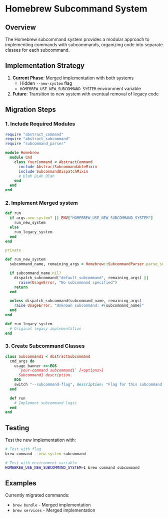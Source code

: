 # Homebrew Subcommand System

## Overview
The Homebrew subcommand system provides a modular approach to implementing commands with subcommands, organizing code into separate classes for each subcommand.


## Implementation Strategy
1. **Current Phase**: Merged implementation with both systems
   - Hidden `--new-system` flag
   - `HOMEBREW_USE_NEW_SUBCOMMAND_SYSTEM` environment variable
2. **Future**: Transition to new system with eventual removal of legacy code

## Migration Steps

### 1. Include Required Modules
```ruby
require "abstract_command"
require "abstract_subcommand"
require "subcommand_parser"

module Homebrew
  module Cmd
    class YourCommand < AbstractCommand
      include AbstractSubcommandableMixin
      include SubcommandDispatchMixin
      # Blah BLAh Blah
    end
  end
end
```

### 2. Implement Merged system
```ruby
def run
  if args.new_system? || ENV["HOMEBREW_USE_NEW_SUBCOMMAND_SYSTEM"]
    run_new_system
  else
    run_legacy_system
  end
end

private

def run_new_system
  subcommand_name, remaining_args = Homebrew::SubcommandParser.parse_subcommand(args.remaining_args, self)

  if subcommand_name.nil?
    dispatch_subcommand("default_subcommand", remaining_args) ||
      raise(UsageError, "No subcommand specified")
    return
  end

  unless dispatch_subcommand(subcommand_name, remaining_args)
    raise UsageError, "Unknown subcommand: #{subcommand_name}"
  end
end

def run_legacy_system
  # Original legacy implementation
end
```

### 3. Create Subcommand Classes
```ruby
class Subcommand1 < AbstractSubcommand
  cmd_args do
    usage_banner <<~EOS
      `your-command subcommand1` [<options>]
      Subcommand1 description.
    EOS
    switch "--subcommand-flag", description: "Flag for this subcommand only"
  end

  def run
    # Implement subcommand logic
  end
end
```

## Testing
Test the new implementation with:
```bash
# Test with flag
brew command --new-system subcommand

# Test with environment variable
HOMEBREW_USE_NEW_SUBCOMMAND_SYSTEM=1 brew command subcommand
```

## Examples
Currently migrated commands:
- `brew bundle` - Merged implementation
- `brew services` - Merged implementation
